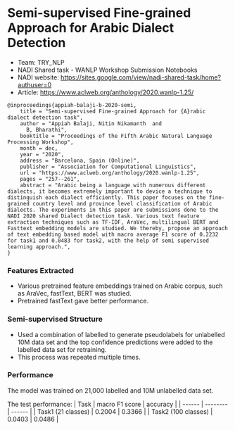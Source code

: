 # Semi-supervised Fine-grained Approach for Arabic Dialect Detection
  - Team: TRY_NLP
  - NADI Shared task - WANLP Workshop Submission Notebooks
  - NADI website: https://sites.google.com/view/nadi-shared-task/home?authuser=0
  - Article: https://www.aclweb.org/anthology/2020.wanlp-1.25/
  
```
@inproceedings{appiah-balaji-b-2020-semi,
    title = "Semi-supervised Fine-grained Approach for {A}rabic dialect detection task",
    author = "Appiah Balaji, Nitin Nikamanth  and
      B, Bharathi",
    booktitle = "Proceedings of the Fifth Arabic Natural Language Processing Workshop",
    month = dec,
    year = "2020",
    address = "Barcelona, Spain (Online)",
    publisher = "Association for Computational Linguistics",
    url = "https://www.aclweb.org/anthology/2020.wanlp-1.25",
    pages = "257--261",
    abstract = "Arabic being a language with numerous different dialects, it becomes extremely important to device a technique to distinguish each dialect efficiently. This paper focuses on the fine-grained country level and province level classification of Arabic dialects. The experiments in this paper are submissions done to the NADI 2020 shared Dialect detection task. Various text feature extraction techniques such as TF-IDF, AraVec, multilingual BERT and Fasttext embedding models are studied. We thereby, propose an approach of text embedding based model with macro average F1 score of 0.2232 for task1 and 0.0483 for task2, with the help of semi supervised learning approach.",
}
```

### Features Extracted
  - Various pretrained feature embeddings trained on Arabic corpus, such as AraVec, fastText, BERT was studied.
  - Pretrained fastText gave better performance.

### Semi-supervised Structure
  - Used a combination of labelled to generate pseudolabels for unlabelled 10M data set and the top confidence predictions were added to the labelled data set for retraining.
  - This process was repeated multiple times.



### Performance
The model was trained on 21,000 labelled and 10M unlabelled data set.

The test performance:
| Task    | macro F1 score | accuracy | 
| ------  | -------- | ------ |
| Task1 (21 classes)  | 0.2004     | 0.3366 |
| Task2 (100 classes) | 0.0403    | 0.0486 |
